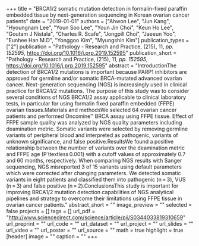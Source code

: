 +++
title = "BRCA1/2 somatic mutation detection in formalin-fixed paraffin embedded tissue by next-generation sequencing in Korean ovarian cancer patients"
date = "2019-01-01"
authors = ["Ahwon Lee", "Jun Kang", "Hyoungnam Lee", "Youn Soo Lee", "Youn Jin Choi", "Keun Ho Lee", "Goutam J Nistala", "Charles R. Scafe", "Jongpill Choi", "Jaeeun Yoo", "Eunhee Han M.D", "Yonggoo Kim", "Myungshin Kim"]
publication_types = ["2"]
publication = "Pathology - Research and Practice, (215), 11, _pp. 152595_, https://doi.org/10.1016/j.prp.2019.152595"
publication_short = "Pathology - Research and Practice, (215), 11, _pp. 152595_, https://doi.org/10.1016/j.prp.2019.152595"
abstract = "IntroductionThe detection of BRCA1/2 mutations is important because PARP1 inhibitors are approved for germline and/or somatic BRCA-mutated advanced ovarian cancer. Next-generation sequencing (NGS) is increasingly used in clinical practice for BRCA1/2 mutations. The purpose of this study was to consider several conditions of NGS BRCA1/2 assay applicable to clinical laboratory tests, in particular for using formalin fixed paraffin embedded (FFPE) ovarian tissues.Materials and methodsWe selected 64 ovarian cancer patients and performed Oncomine™ BRCA assay using FFPE tissue. Effect of FFPE sample quality was analyzed by NGS quality parameters including deamination metric. Somatic variants were selected by removing germline variants of peripheral blood and interpreted as pathogenic, variants of unknown significance, and false positive.ResultsWe found a positive relationship between the number of variants over the deamination metric and FFPE age (P \textless 0.001) with a cutoff values of approximately 0.7 and 60 months, respectively. When comparing NGS results with Sanger sequencing, NGS misreported 3 of 15 variants using default parameters which were corrected after changing parameters. We detected somatic variants in eight patients and classified them into pathogenic (n = 3), VUS (n = 3) and false positive (n = 2).ConclusionsThis study is important for improving BRCA1/2 mutation detection capabilities of NGS analytical pipelines and strategy to overcome their limitations using FFPE tissue in ovarian cancer patients."
abstract_short = ""
image_preview = ""
selected = false
projects = []
tags = []
url_pdf = "http://www.sciencedirect.com/science/article/pii/S0344033819310659"
url_preprint = ""
url_code = ""
url_dataset = ""
url_project = ""
url_slides = ""
url_video = ""
url_poster = ""
url_source = ""
math = true
highlight = true
[header]
image = ""
caption = ""
+++
